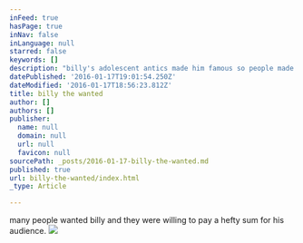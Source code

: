 ```yaml
---
inFeed: true
hasPage: true
inNav: false
inLanguage: null
starred: false
keywords: []
description: "billy's adolescent antics made him famous so people made posters of him to express their desire to see him live."
datePublished: '2016-01-17T19:01:54.250Z'
dateModified: '2016-01-17T18:56:23.812Z'
title: billy the wanted
author: []
authors: []
publisher:
  name: null
  domain: null
  url: null
  favicon: null
sourcePath: _posts/2016-01-17-billy-the-wanted.md
published: true
url: billy-the-wanted/index.html
_type: Article

---
```

many people wanted billy and they were willing to pay a hefty sum for his audience.
![](https://the-grid-user-content.s3-us-west-2.amazonaws.com/c2b0cc01-6212-4349-beac-541bb933db97.png)